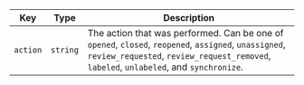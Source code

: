 Key | Type | Description
----|------|-------------
`action`|`string` | The action that was performed. Can be one of `opened`, `closed`, `reopened`, `assigned`, `unassigned`, `review_requested`, `review_request_removed`, `labeled`, `unlabeled`, and `synchronize`.
